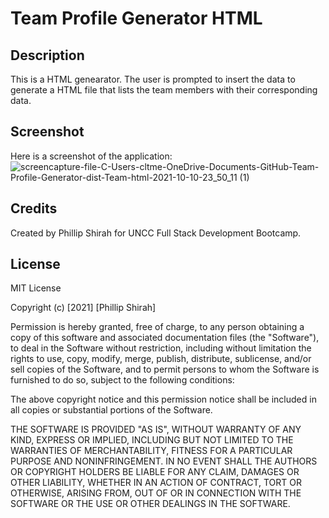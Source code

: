 # Team Profile Generator HTML

## Description
This is a HTML genearator. The user is prompted to insert the data to generate a HTML file that lists the team members with their corresponding data.
## Screenshot
Here is a screenshot of the application: ![screencapture-file-C-Users-cltme-OneDrive-Documents-GitHub-Team-Profile-Generator-dist-Team-html-2021-10-10-23_50_11 (1)](https://user-images.githubusercontent.com/79491454/136731145-7f583bb4-83a5-47b7-9ff9-f8bab06b679e.png)


## Credits
Created by Phillip Shirah for UNCC Full Stack Development Bootcamp.

## License
MIT License

Copyright (c) [2021] [Phillip Shirah]

Permission is hereby granted, free of charge, to any person obtaining a copy
of this software and associated documentation files (the "Software"), to deal
in the Software without restriction, including without limitation the rights
to use, copy, modify, merge, publish, distribute, sublicense, and/or sell
copies of the Software, and to permit persons to whom the Software is
furnished to do so, subject to the following conditions:

The above copyright notice and this permission notice shall be included in all
copies or substantial portions of the Software.

THE SOFTWARE IS PROVIDED "AS IS", WITHOUT WARRANTY OF ANY KIND, EXPRESS OR
IMPLIED, INCLUDING BUT NOT LIMITED TO THE WARRANTIES OF MERCHANTABILITY,
FITNESS FOR A PARTICULAR PURPOSE AND NONINFRINGEMENT. IN NO EVENT SHALL THE
AUTHORS OR COPYRIGHT HOLDERS BE LIABLE FOR ANY CLAIM, DAMAGES OR OTHER
LIABILITY, WHETHER IN AN ACTION OF CONTRACT, TORT OR OTHERWISE, ARISING FROM,
OUT OF OR IN CONNECTION WITH THE SOFTWARE OR THE USE OR OTHER DEALINGS IN THE
SOFTWARE.
